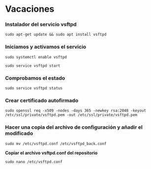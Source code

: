 # Vacaciones

### Instalador del servicio vsftpd
`sudo apt-get update && sudo apt install vsftpd`

### Iniciamos y activamos el servicio
`sudo systemctl enable vsftpd`  
  
  
`sudo service vsftpd start`

### Comprobamos el estado
`sudo service vsftpd status`

### Crear certificado autofirmado
`sudo openssl req -x509 -nodes -days 365 -newkey rsa:2048 -keyout /etc/ssl/private/vsftpd.pem -out /etc/ssl/private/vsftpd.pem`

### Hacer una copia del archivo de configuración y añadir el modificado
`sudo mv /etc/vsftpd.conf /etc/vsftpd_back.conf`

**Copiar el archivo vsftpd.conf del repositorio**
  
`sudo nano /etc/vsftpd.conf`
